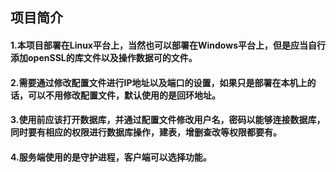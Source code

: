 ##                                              项目简介

#### 1.本项目部署在Linux平台上，当然也可以部署在Windows平台上，但是应当自行添加openSSL的库文件以及操作数据可的文件。

#### 2.需要通过修改配置文件进行IP地址以及端口的设置，如果只是部署在本机上的话，可以不用修改配置文件，默认使用的是回环地址。

#### 3.使用前应该打开数据库，并通过配置文件修改用户名，密码以能够连接数据库，同时要有相应的权限进行数据库操作，建表，增删查改等权限都要有。

#### 4.服务端使用的是守护进程，客户端可以选择功能。